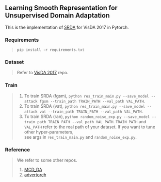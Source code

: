 ## Learning Smooth Representation for Unsupervised Domain Adaptation  
This is the implementation of [SRDA][4] for VisDA 2017 in Pytorch.  

### Requirements
> `pip install -r requirements.txt`

### Dataset  
> Refer to [VisDA 2017][1] repo.

### Train
> 1. To train SRDA (fgsm), `python res_train_main.py --save_model --attack fgsm --train_path TRAIN_PATH --val_path VAL_PATH`.  
> 2. To train SRDA (vat), `python res_train_main.py --save_model --attack vat --train_path TRAIN_PATH --val_path VAL_PATH`.
> 3. To train SRDA (ran), `python random_noise_exp.py --save_model --train_path TRAIN_PATH --val_path VAL_PATH`.
> `TRAIN_PATH` and `VAL_PATH` refer to the real path of your dataset. If you want to tune other hyper-parameters,  
> see args in `res_train_main.py` and `random_noise_exp.py`.

### Reference
> We refer to some other repos.
> 1. [MCD_DA][2]
> 2. [advertorch][3]

[1]:"https://github.com/VisionLearningGroup/taskcv-2017-public"
[2]:"https//github.com/mil-tokyo/MCD_DA"
[3]:"https://github.com/BorealisAI/advertorch"
[4]:"https://arxiv.org/abs/1905.10748"